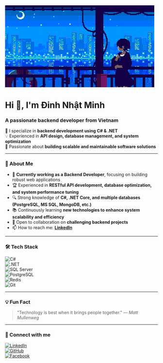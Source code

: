 ![banner](https://github.com/4501104141/4501104141/blob/main/girl.gif)
# Hi 👋, I'm Đinh Nhật Minh  
### A passionate backend developer from Vietnam  

🌟 I specialize in **backend development using C# & .NET**  
💡 Experienced in **API design, database management, and system optimization**  
📌 Passionate about **building scalable and maintainable software solutions**  

---

### 🚀 About Me  
- 🎯 **Currently working as a Backend Developer**, focusing on building robust web applications  
- 🏆 Experienced in **RESTful API development, database optimization, and system performance tuning**  
- 🔍 Strong knowledge of **C#, .NET Core, and multiple databases (PostgreSQL, MS SQL, MongoDB, etc.)**  
- 📚 Continuously learning **new technologies to enhance system scalability and efficiency**  
- 🤝 Open to collaboration on **challenging backend projects**  
- 📫 How to reach me: **[LinkedIn](http://www.linkedin.com/in/mdn-99094327b)**  

---

### 🛠️ Tech Stack  
![C#](https://img.shields.io/badge/-C%23-239120?style=flat&logo=c-sharp&logoColor=white)  
![.NET](https://img.shields.io/badge/-.NET-512BD4?style=flat&logo=dotnet&logoColor=white)  
![SQL Server](https://img.shields.io/badge/-SQL%20Server-CC2927?style=flat&logo=microsoft-sql-server&logoColor=white)  
![PostgreSQL](https://img.shields.io/badge/-PostgreSQL-336791?style=flat&logo=postgresql&logoColor=white)  
![Redis](https://img.shields.io/badge/-Redis-DC382D?style=flat&logo=redis&logoColor=white)  
![Git](https://img.shields.io/badge/-Git-F05032?style=flat&logo=git&logoColor=white)  

---

### 💡 Fun Fact  
> "Technology is best when it brings people together." — *Matt Mullenweg*  

---

### 📩 Connect with me  
[![LinkedIn](https://img.shields.io/badge/-LinkedIn-0077B5?style=flat&logo=linkedin&logoColor=white)](http://www.linkedin.com/in/mdn-99094327b)  
[![GitHub](https://img.shields.io/badge/-GitHub-181717?style=flat&logo=github&logoColor=white)](https://github.com/yourgithubprofile)  
[![Facebook](https://img.shields.io/badge/-Facebook-1877F2?style=flat&logo=facebook&logoColor=white)](https://www.facebook.com/yourfacebook)  
